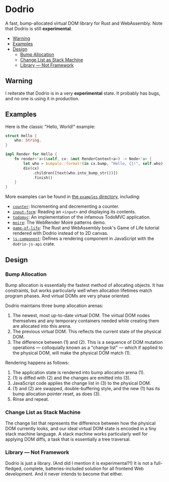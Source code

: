 # Dodrio

A fast, bump-allocated virtual DOM library for Rust and WebAssembly. Note that
Dodrio is still **experimental**.

<!-- START doctoc generated TOC please keep comment here to allow auto update -->
<!-- DON'T EDIT THIS SECTION, INSTEAD RE-RUN doctoc TO UPDATE -->


- [Warning](#warning)
- [Examples](#examples)
- [Design](#design)
  - [Bump Allocation](#bump-allocation)
  - [Change List as Stack Machine](#change-list-as-stack-machine)
  - [Library — Not Framework](#library--not-framework)

<!-- END doctoc generated TOC please keep comment here to allow auto update -->

## Warning

I reiterate that Dodrio is in a very **experimental** state. It probably has
bugs, and no one is using it in production.

## Examples

Here is the classic "Hello, World!" example:

```rust
struct Hello {
    who: String,
}

impl Render for Hello {
    fn render<'a>(&self, cx: &mut RenderContext<a>) -> Node<'a> {
        let who = bumpalo::format!(in cx.bump, "Hello, {}!", self.who);
        div(cx)
            .children([text(who.into_bump_str())])
            .finish()
    }
}
```

More examples can be found in [the `examples`
directory](https://github.com/fitzgen/dodrio/tree/master/examples), including:

* [`counter`](https://github.com/fitzgen/dodrio/tree/master/examples/counter):
  Incrementing and decrementing a counter.
* [`input-form`](https://github.com/fitzgen/dodrio/tree/master/examples/input-form):
  Reading an `<input>` and displaying its contents.
* [`todomvc`](https://github.com/fitzgen/dodrio/tree/master/examples/todomvc):
  An implementation of the infamous TodoMVC application.
* [`moire`](https://github.com/fitzgen/dodrio/tree/master/examples/moire): The
  WebRender Moiré patterns demo.
* [`game-of-life`](https://github.com/fitzgen/dodrio/tree/master/examples/game-of-life):
  The Rust and WebAssembly book's Game of Life tutorial rendered with Dodrio
  instead of to 2D canvas.
* [`js-component`](https://github.com/fitzgen/dodrio/tree/master/examples/js-component):
  Defines a rendering component in JavaScript with the `dodrio-js-api` crate.

## Design

### Bump Allocation

Bump allocation is essentially the fastest method of allocating objects. It has
constraints, but works particularly well when allocation lifetimes match program
phases. And virtual DOMs are very phase oriented.

Dodrio maintains three bump allocation arenas:

1. The newest, most up-to-date virtual DOM. The virtual DOM nodes themselves and
   any temporary containers needed while creating them are allocated into this
   arena.
2. The previous virtual DOM. This reflects the current state of the physical
   DOM.
3. The difference between (1) and (2). This is a sequence of DOM mutation
   operations — colloquially known as a "change list" — which if applied to
   the physical DOM, will make the physical DOM match (1).

Rendering happens as follows:

1. The application state is rendered into bump allocation arena (1).
2. (1) is diffed with (2) and the changes are emitted into (3).
3. JavaScript code applies the change list in (3) to the physical DOM.
4. (1) and (2) are swapped, double-buffering style, and the new (1) has its bump
   allocation pointer reset, as does (3).
5. Rinse and repeat.

### Change List as Stack Machine

The change list that represents the difference between how the physical DOM
currently looks, and our ideal virtual DOM state is encoded in a tiny stack
machine language. A stack machine works particularly well for applying DOM
diffs, a task that is essentially a tree traversal.

### Library — Not Framework

Dodrio is just a library. (And did I mention it is experimental?!) It is not a
full-fledged, complete, batteries-included solution for all frontend Web
development. And it never intends to become that either.
